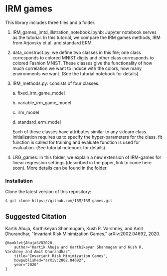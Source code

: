 # IRM games

This library includes three files and a folder. 




1. IRM_games_jmtd_illstration_notebook.ipynb: Jupyter notebook serves as the tutorial. In this tutorial, we compare the IRM games methods, IRM from Arjovsky et.al. and standard ERM. 


2. data_construct.py: we define two classes in this file; one class corresponds to colored MNIST digits and other class corresponds to colored Fashion MNIST. These classes give the functionality of how much correlation we want to induce with the colors, how many environments we want. (See the tutorial notebook for details)


3. IRM_methods.py: consists of four classes. 


    a. fixed_irm_game_model
    
    b. variable_irm_game_model
    
    c. irm_model
    
    d. standard_erm_model

    Each of these classes have attributes similar to any sklearn class. Initialization requires us to specify the hyper-parameters for the class. fit function is called for training and evaluate function is used for evaluation. (See tutorial notebook for details).
 
4. LRG_games: In this folder, we explain a new extension of IRM-games for linear regression settings (described in the paper, link to come here soon). More details can be found in the folder. 

### Installation

Clone the latest version of this repository:

```bash
$ git clone https://github.com/IBM/IRM-games.git
```

## Suggested Citation

Kartik Ahuja, Karthikeyan Shanmugam, Kush R. Varshney, and Amit Dhurandhar, "Invariant Risk Minimization Games," arXiv:2002.04692, 2020.

    @booklet{AhujaSVD2020,
        author="Kartik Ahuja and Karthikeyan Shanmugam and Kush R. Varshney and Amit Dhurandhar",
        title="Invariant Risk Minimization Games",
        howpublished="arXiv:2002.04692",
        year="2020"
    }

